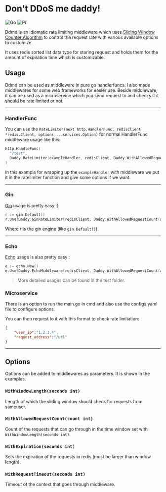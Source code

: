 # Don't DDoS me daddy! 
![Go](https://img.shields.io/badge/Go-1.24-blue?logo=Go)
![Pr](https://img.shields.io/badge/PRs-welcome-lime?logo=Git)

Ddmd is an idiomatic rate limiting middleware which uses [Sliding Window Counter Algorithm](https://medium.com/@avocadi/rate-limiter-sliding-window-counter-7ec08dbe21d6) to control the request rate with various available options to customize.

It uses redis sorted list data type for storing request and holds them for the amount of expiration time which is customizable.

## Usage
Ddmd can be used as middleware in pure go handlerfuncs. I also made middlewares for some web frameworks for easier use. Beside middleware, it can be used as a microservice which you send request to and checks if it should be rate limited or not.

---

### HandlerFunc
You can use the `RateLimiter(next http.HandlerFunc, redisClient *redis.Client, options ...services.Option)` for normal HandlerFunc middleware usage like this:
```Go
http.HandleFunc(
  "/test", 
  Daddy.RateLimiter(exampleHandler, redisClient, Daddy.WithAllowedRequestCount(allowedRequestCount)),
)
```

In this example for wrapping up the `exampleHandler` with middleware we put it in the ratelimiter function and give some options if we want.

---

### Gin
[Gin](https://github.com/gin-gonic/gin) usage is pretty easy :)
```Go
r := gin.Default()
r.Use(Daddy.GinRateLimiter(redisClient, Daddy.WithAllowedRequestCount(allowedRequestCount)))
```
Where r is the gin engine (like `gin.Default()`).

---

### Echo
[Echo](https://github.com/labstack/echo) usage is also pretty easy :

```Go
e := echo.New()
e.Use(Daddy.EchoMiddleware(redisClient, Daddy.WithAllowedRequestCount(allowedRequestCount)))
```

> More detailed usages can be found in the test folder.

### Microservice
There is an option to run the main.go in cmd and also use the configs.yaml file to configure options.

You can then request to it with this format to check rate limitation:
```json
{
    "user_ip":"1.2.3.4",
    "request_address":"/url"
}
```

---

## Options

Options can be added to middlewares as parameters. It is shown in the examples.

### `WithWindowLength(seconds int)`
Length of which the sliding window should check for requests from sameuser.

### `WithAllowedRequestCount(count int)`
Count of the requests that can go through in the time window set with `WithWindowLength(seconds int)`.

### `WithExpiration(seconds int)`
Sets the expiration of the requests in redis (must be larger than window length).

### `WithRequestTimeout(seconds int)`
Timeout of the context that goes through middleware.